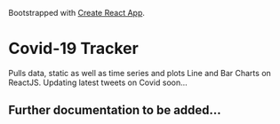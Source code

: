 Bootstrapped with [Create React App](https://github.com/facebook/create-react-app).
# Covid-19 Tracker
Pulls data, static as well as time series and plots Line and Bar Charts on ReactJS.
Updating latest tweets on Covid soon...

## Further documentation to be added...
